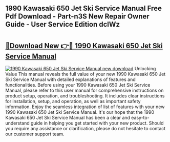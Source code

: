 ## 1990 Kawasaki 650 Jet Ski Service Manual Free Pdf Download - Part-n3S New Repair Owner Guide - User Service Edition dclWz

# <h2><a href="http://bc48609.oget.top/?id=1990+Kawasaki+650+Jet+Ski+Service+Manual">🔗Download New 👉🔴 1990 Kawasaki 650 Jet Ski Service Manual</a></h2>

[![1990 Kawasaki 650 Jet Ski Service Manual new download](https://i.imgur.com/5g1atiW.png)](http://bc48609.oget.top/?id=1990+Kawasaki+650+Jet+Ski+Service+Manual)
Unlocking Value This manual reveals the full value of your new 1990 Kawasaki 650 Jet Ski Service Manual with detailed explanations of features and functionalities. Before using your 1990 Kawasaki 650 Jet Ski Service Manual, please refer to this user manual for comprehensive instructions on product setup, operation, and troubleshooting. It includes clear instructions for installation, setup, and operation, as well as important safety information. Enjoy the seamless integration of list of features with your new 1990 Kawasaki 650 Jet Ski Service Manual. It's our hope that the 1990 Kawasaki 650 Jet Ski Service Manual has been a clear and easy-to-understand guide in helping you get started with your new product. Should you require any assistance or clarification, please do not hesitate to contact our customer support team.
